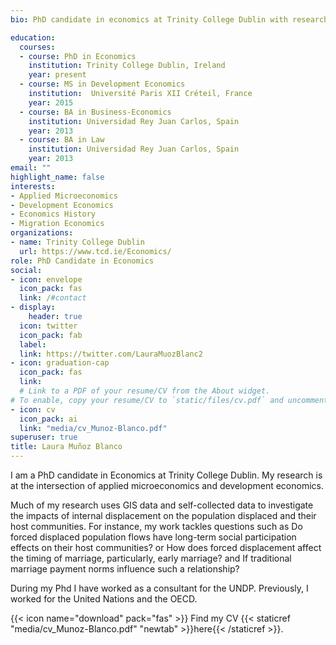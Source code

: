 ```yaml
---
bio: PhD candidate in economics at Trinity College Dublin with research interests in applied microeconomics and development economics. 

education:
  courses:
  - course: PhD in Economics
    institution: Trinity College Dublin, Ireland
    year: present
  - course: MS in Development Economics
    institution:  Université Paris XII Créteil, France
    year: 2015  
  - course: BA in Business-Economics
    institution: Universidad Rey Juan Carlos, Spain
    year: 2013
  - course: BA in Law
    institution: Universidad Rey Juan Carlos, Spain
    year: 2013
email: ""
highlight_name: false
interests:
- Applied Microeconomics
- Development Economics
- Economics History
- Migration Economics
organizations:
- name: Trinity College Dublin
  url: https://www.tcd.ie/Economics/
role: PhD Candidate in Economics
social:
- icon: envelope
  icon_pack: fas
  link: /#contact
- display:
    header: true
  icon: twitter
  icon_pack: fab
  label: 
  link: https://twitter.com/LauraMuozBlanc2
- icon: graduation-cap
  icon_pack: fas
  link: 
  # Link to a PDF of your resume/CV from the About widget.
# To enable, copy your resume/CV to `static/files/cv.pdf` and uncomment the lines below.
- icon: cv
  icon_pack: ai
  link: "media/cv_Munoz-Blanco.pdf"
superuser: true
title: Laura Muñoz Blanco
---
```


I am a PhD candidate in Economics at Trinity College Dublin. My research is at the intersection of applied microeconomics and development economics. 

Much of my research uses GIS data and self-collected data to investigate the impacts of internal displacement on the population displaced and their host communities. For instance, my work tackles questions such as Do forced displaced population flows have long-term social participation effects on their host communities? or How does forced displacement affect the timing of marriage, particularly, early marriage? and If traditional marriage payment norms influence such a relationship? 

During my Phd I have worked as a consultant for the UNDP. Previously, I worked for the United Nations and the OECD.

{{< icon name="download" pack="fas" >}} Find my CV {{< staticref "media/cv_Munoz-Blanco.pdf" "newtab" >}}here{{< /staticref >}}.
